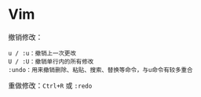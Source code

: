 # Vim

撤销修改：

```
u / :u：撤销上一次更改
U / :U：撤销单行内的所有修改
:undo：用来撤销删除、粘贴、搜索、替换等命令，与u命令有较多重合
```

重做修改：`Ctrl+R` 或 `:redo`

